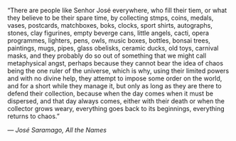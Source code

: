 “There are people like Senhor José everywhere, who fill their tiem, or
what they believe to be their spare time, by collecting stmps, coins,
medals, vases, postcards, matchboxes, boks, clocks, sport shirts,
autographs, stones, clay figurines, empty beverge cans, little angels,
cacti, opera programmes, lighters, pens, owls, music boxes, bottles, bonsai
trees, paintings, mugs, pipes, glass obelisks, ceramic ducks, old toys,
carnival masks, and they probably do so out of something that we might
call metaphysical angst, perhaps because they cannot bear the idea of
chaos being the one ruler of the universe, which is why, using their
limited powers and with no divine help, they attempt to impose some order
on the world, and for a short while they manage it, but only as long as
they are there to defend their collection, because when the day comes when
it must be dispersed, and that day always comes, either with their death
or when the collector grows weary, everything goes back to its beginnings,
everything returns to chaos.”

*― José Saramago, All the Names* 
